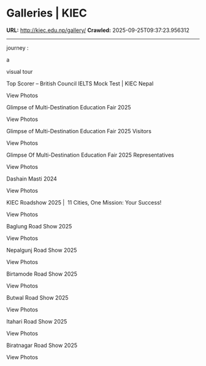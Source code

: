 # Galleries | KIEC

**URL:** http://kiec.edu.np/gallery/
**Crawled:** 2025-09-25T09:37:23.956312

---

journey :

a

visual tour

Top Scorer – British Council IELTS Mock Test | KIEC Nepal

View Photos

Glimpse of Multi-Destination Education Fair 2025

View Photos

Glimpse of Multi-Destination Education Fair 2025 Visitors

View Photos

Glimpse Of Multi-Destination Education Fair 2025 Representatives

View Photos

Dashain Masti 2024

View Photos

KIEC Roadshow 2025 |  11 Cities, One Mission: Your Success!

View Photos

Baglung Road Show 2025

View Photos

Nepalgunj Road Show 2025

View Photos

Birtamode Road Show 2025

View Photos

Butwal Road Show 2025

View Photos

Itahari Road Show 2025

View Photos

Biratnagar Road Show 2025

View Photos